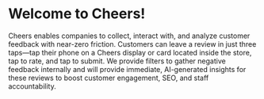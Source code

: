 # Welcome to Cheers!
Cheers enables companies to collect, interact with, and analyze customer feedback with near-zero friction. Customers can leave a review in just three taps—tap their phone on a Cheers display or card located inside the store, tap to rate, and tap to submit. We provide filters to gather negative feedback internally and will provide immediate, AI-generated insights for these reviews to boost customer engagement, SEO, and staff accountability.
